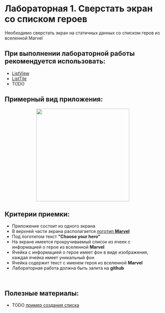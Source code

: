 # Лабораторная 1. Сверстать экран со списком героев

Необходимо сверстать экран на статичных данных со списком геров из вселенной Marvel 

## При выполнении лабораторной работы рекомендуется использовать:
- [ListView](https://api.flutter.dev/flutter/widgets/ListView-class.html) 
- [ListTile](https://api.flutter.dev/flutter/material/ListTile-class.html)
- TODO 

## Примерный вид приложения:

<p align="center">
  <img src="../Images/marvel_main.gif" width=300></img>
</p>

## Критерии приемки:

- Приложение состоит из одного экрана
- В верхней части экрана располагается [логотип **Marvel**](../Images/marvel.png)
- Под логотипом текст **"Choose your hero"**
- На экране имеется прокручиваемый список из ячеек с информацией о герое из вселенной **Marvel**
- Ячейка с информацией о герое имеет фон в виде изображения, каждая ячейка имеет уникальный фон
- Ячейка содержит текст с именем героя из вселенной **Marvel**
- Лабораторная работа должна быть залита на **github**

<br>

## Полезные материалы:

- TODO [пример создания списка](https://flutter.dev/docs/cookbook/lists/basic-list)
